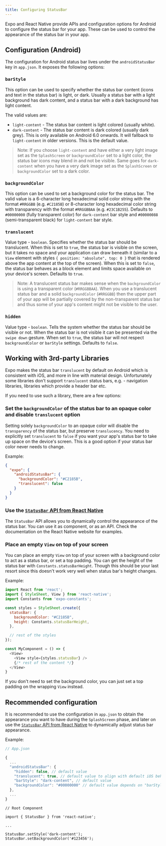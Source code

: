 ```yaml
---
title: Configuring StatusBar
---
```


Expo and React Native provide APIs and configuration options for Android to configure the status bar for your app. These can be used to control the appearance of the status bar in your app.

## Configuration (Android)

The configuration for Android status bar lives under the `androidStatusBar` key in `app.json`. It exposes the following options:

### `barStyle`

This option can be used to specify whether the status bar content (icons and text in the status bar) is light, or dark. Usually a status bar with a light background has dark content, and a status bar with a dark background has light content.

The valid values are:
- `light-content` - The status bar content is light colored (usually white).
- `dark-content` - The status bar content is dark colored (usually dark grey). This is only available on Android 6.0 onwards. It will fallback to `light-content` in older versions. This is the default value.

> Note: If you choose `light-content` and have either a very light image set as the `SplashScreen` or `backgroundColor` set to a light color, the status bar icons may blend in and not be visible.
> Same goes for `dark-content` when you have a very dark image set as the `SplashScreen` or `backgroundColor` set to a dark color.

### `backgroundColor`

This option can be used to set a background color for the status bar.
The valid value is a 6-character long hexadecimal solid color string with the format `#RRGGBB` (e.g. `#C2185B`) or 8-character long hexadecimal color string with transparency with the format `#RRGGBBAA` (e.g. `#23C1B255`).
Defaults to `#00000000` (fully transparent color) for `dark-content` bar style and `#00000088` (semi-transparent black) for `light-content` bar style.

### `translucent`

Value type - `boolean`.
Specifies whether the status bar should be translucent.
When this is set to `true`, the status bar is visible on the screen, but it takes no space and your application can draw beneath it (similar to a `View` element with styles `{ position: "absolute", top: 0 }` that is rendered above the app content at the top of the screen).
When this is set to `false`, the status bar behaves as a block element and limits space available on your device's screen.
Defaults to `true`.

> Note: A translucent status bar makes sense when the `backgroundColor` is using a transparent color (`#RRGGBBAA`).
> When you use a translucent status bar and a solid `backgroundColor` (`#RRGGBB`) then the upper part of your app will be partially covered by the non-transparent status bar and thus some of your app's content might not be visible to the user.

### `hidden`

Value type - `boolean`.
Tells the system whether the status bar should be visible or not.
When the status bar is not visible it can be presented via the `swipe down` gesture.
When set to `true`, the status bar will not respect `backgroundColor` or `barStyle` settings.
Defaults to `false`.

## Working with 3rd-party Libraries

Expo makes the status bar `translucent` by default on Android which is consistent with iOS, and more in line with material design. Unfortunately some libraries don't support `translucent` status bars, e.g. - navigation libraries, libraries which provide a header bar etc.

If you need to use such a library, there are a few options:

### Set the `backgroundColor` of the status bar to an opaque color and disable `translucent` option

Setting solely `backgroundColor` to an opaque color will disable the `transparency` of the status bar, but preserve `translucency`.
You need to explicitly set `translucent` to `false` if you want your app's status bar to take up space on the device's screen.
This is a good option if your status bar color never needs to change.

Example:
```json
{
  "expo": {
    "androidStatusBar": {
      "backgroundColor": "#C2185B",
      "translucent": false
    }
  }
}
```

### Use the [`StatusBar` API from React Native](https://facebook.github.io/react-native/docs/statusbar.html)

The `StatusBar` API allows you to dynamically control the appearance of the status bar. You can use it as component, or as an API. Check the documentation on the React Native website for examples.

### Place an empty `View` on top of your screen

You can place an empty `View` on top of your screen with a background color to act as a status bar, or set a top padding. You can get the height of the status bar with `Constants.statusBarHeight`. Though this should be your last resort since this doesn't work very well when status bar's height changes.

Example:
```js
import React from 'react';
import { StyleSheet, View } from 'react-native';
import Constants from 'expo-constants';

const styles = StyleSheet.create({
  statusBar: {
    backgroundColor: "#C2185B",
    height: Constants.statusBarHeight,
  },

  // rest of the styles
});

const MyComponent = () => {
  <View>
    <View style={styles.statusBar} />
    {/* rest of the content */}
  </View>
}
```

If you don't need to set the background color, you can just set a top padding on the wrapping `View` instead.

## Recommended configuration

It is recommended to use the configuration in `app.json` to obtain the appearance you want to have during the `SplashScreen` phase, and later on use the [`StatusBar` API from React Native](https://facebook.github.io/react-native/docs/statusbar.html) to dynamically adjust status bar appearance.

Example:
```ts
// App.json

{
  ...
  "androidStatusBar": {
    "hidden": false, // default value
    "translucent": true, // default value to align with default iOS behavior
    "barStyle": "dark-content", // default value
    "backgroundColor": "#00000000" // default value depends on "barStyle" value
  },
  ...
}
```
```tsx
// Root Component

import { StatusBar } from 'react-native';

...

StatusBar.setStyle('dark-content');
StatusBar.setBackgroundColor('#123456');
```
